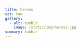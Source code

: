 ```yaml
---
title: heroes
cat: tum
gallery:
  - alt: tumblr
    image: /static/img/heroes.jpg
summary: tumblr
---
```

